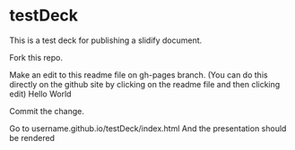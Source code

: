 testDeck
========

This is a test deck for publishing a slidify document.

Fork this repo.

Make an edit to this readme file on gh-pages branch. (You can do this directly on the github site by clicking on the readme file and then clicking edit) Hello World

Commit the change.

Go to username.github.io/testDeck/index.html
And the presentation should be rendered


